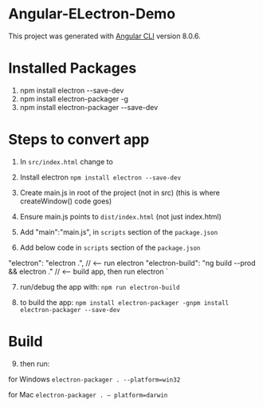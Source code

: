 # Angular-ELectron-Demo

This project was generated with [Angular CLI](https://github.com/angular/angular-cli) version 8.0.6.

# Installed Packages

1. npm install electron --save-dev
2. npm install electron-packager -g
3. npm install electron-packager --save-dev

# Steps to convert app

1. In `src/index.html` change <base href="/"> to <base href="./">

2. Install electron `npm install electron --save-dev`

3. Create main.js in root of the project (not in src) (this is where createWindow() code goes)

4. Ensure main.js points to `dist/index.html` (not just index.html)

5. Add "main":"main.js", in `scripts` section of the `package.json`

6. Add below code in `scripts` section of the `package.json`

"electron": "electron .", // <-- run electron 
"electron-build": "ng build --prod && electron ." // <-- build app, then run electron `

7. run/debug the app with:
   `npm run electron-build`

8. to build the app:
`npm install electron-packager -g​​`
`npm install electron-packager --save-dev`

# Build
9. then run:

for Windows
`electron-packager . --platform=win32​`

for Mac
`electron-packager . — platform=darwin`

